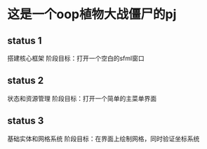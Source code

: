 # 这是一个oop植物大战僵尸的pj

## status 1
搭建核心框架
阶段目标：打开一个空白的sfml窗口

## status 2
状态和资源管理
阶段目标：打开一个简单的主菜单界面

## status 3
基础实体和网格系统
阶段目标：在界面上绘制网格，同时验证坐标系统
